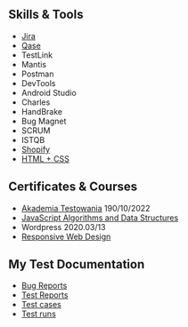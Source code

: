 ## Skills & Tools
- [Jira](https://jira.external-share.com/issue/48573/rafal_skowronski_board_share)
- [Qase](https://app.qase.io/project/MYP?view=1&suite=1https://app.qase.io/project/MYP?view=1&suite=1)
- TestLink
- Mantis
- Postman
- DevTools
- Android Studio
- Charles
- HandBrake
- Bug Magnet
- SCRUM
- ISTQB
- [Shopify](https://pilestone.pl/)
- [HTML + CSS](https://codepen.io/rgskowronski/pen/gKWxvE)

## Certificates & Courses
- [Akademia Testowania](https://testuj.pl/karta-szkolenia/kurs-it-online-akademia-testowania-dzienna) 190/10/2022
- [JavaScript Algorithms and Data Structures](https://www.freecodecamp.org/certification/rafalskowronskipl/javascript-algorithms-and-data-structures)
- Wordpress 2020.03/13
- [Responsive Web Design](https://www.freecodecamp.org/certification/rafalskowronskipl/responsive-web-design)


## My Test Documentation 
- [Bug Reports](https://jira.external-share.com/issue/48573/rafal_skowronski_board_share)
- [Test Reports](https://jira.external-share.com/issue/48573/rafal_skowronski_board_share)
- [Test cases](https://github.com/rafalskowronskipl/My-Software-Tester-Portfolio/issues/1)
- [Test runs](https://app.qase.io/public/report/30faf04cb8bde41c7d2d706d9b91d083cc0e178c)
